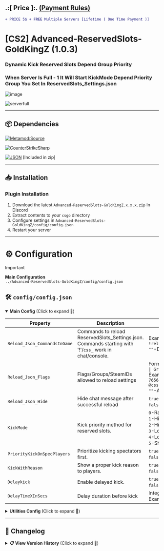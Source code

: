 
## .:[ Price ]:. [(Payment Rules)](https://github.com/oqyh/cs2-Private-Plugins/blob/8040379022008134dde7d34cf08f7a611c750862/README.md?plain=1#L7)
```diff
+ PRICE 5$ + FREE Multiple Servers [Lifetime ( One Time Payment )] 
```

# [CS2] Advanced-ReservedSlots-GoldKingZ (1.0.3)  

### Dynamic Kick Reserved Slots Depend Group Priority 
### When Server Is Full - 1  It Will Start KickMode Depend Priority Group You Set In ReservedSlots_Settings.json 

![image](https://github.com/oqyh/cs2-Private-Plugins/assets/48490385/c7eea100-f571-40e9-880c-ef2414e055d6)

![serverfull](https://github.com/oqyh/cs2-Private-Plugins/assets/48490385/789259bd-a31c-40b5-a140-5ddf26c04bbf)


---

## 📦 Dependencies
[![Metamod:Source](https://img.shields.io/badge/Metamod:Source-2d2d2d?logo=sourceengine)](https://www.sourcemm.net)

[![CounterStrikeSharp](https://img.shields.io/badge/CounterStrikeSharp-83358F)](https://github.com/roflmuffin/CounterStrikeSharp)

[![JSON](https://img.shields.io/badge/JSON-000000?logo=json)](https://www.newtonsoft.com/json) [Included in zip]

---

## 📥 Installation

### Plugin Installation
1. Download the latest `Advanced-ReservedSlots-GoldKingZ.x.x.x.zip` In Discord
2. Extract contents to your `csgo` directory
3. Configure settings in `Advanced-ReservedSlots-GoldKingZ/config/config.json`
4. Restart your server

---

# ⚙️ Configuration

> [!IMPORTANT]
> **Main Configuration**  
> `../Advanced-ReservedSlots-GoldKingZ/config/config.json` 

## 🛠️ `config/config.json`

<details open>
<summary><b>Main Config</b> (Click to expand 🔽)</summary>

| Property | Description | Values | Required |  
|----------|-------------|--------|----------|
| `Reload_Json_CommandsInGame` | Commands to reload ReservedSlots_Settings.json. Commands starting with '!'/`css_` work in chat/console. | Example: `!reloadreserved,!reloadreserv`<br>`""`-Disable | - |
| `Reload_Json_Flags` | Flags/Groups/SteamIDs allowed to reload settings | Format: `SteamID: X \| Flag: Y \| Group: Z`<br>Example: `SteamID: 76561198206086993 \| Flag: @css/vips`<br>`""`-Allow everyone | `Reload_Json_CommandsInGame` ≠ `""` |
| `Reload_Json_Hide` | Hide chat message after successful reload | `true`-Yes<br>`false`-No | `Reload_Json_CommandsInGame` ≠ `""` |
| `KickMode` | Kick priority method for reserved slots. | `0`-Random<br>`1`-Highest Ping<br>`2`-Highest Score<br>`3`-Lowest Score<br>`4`-Longest Time<br>`5`-Shortest Time | - |
| `PriorityKickOnSpecPlayers` | Prioritize kicking spectators first. | `true`-Yes<br>`false`-No | - |
| `KickWithReason` | Show a proper kick reason to players. | `true`-Yes<br>`false`-No | - |
| `Delaykick` | Enable delayed kick. | `true`-Yes<br>`false`-No | - |
| `DelayTimeXInSecs` | Delay duration before kick | Integer (seconds)<br>Example: `10` | `Delaykick` = `true` |

</details>

<details>
<summary><b>Utilities Config</b> (Click to expand 🔽)</summary>

| Property | Description | Values | Required |  
|----------|-------------|--------|----------|
| `EnableDebug` | Debug Mode | `true`-Enable<br>`false`-Disable | - |

</details>

---

## 📜 Changelog

<details>
<summary><b>📋 View Version History</b> (Click to expand 🔽)</summary>

### [1.0.3]
- Rework Plugin
- Remove Unnecessaries
- Added Info On Each Config
- Added Reload_Json_CommandsInGame Ability To Toggle Throw Console/Chat
- Added Reload_Json_Hide

### [1.0.2]
- Fix Api Crash

### [1.0.1]
- Fix Bugs
- Fix GKZ Api
- Remove Port Restricted
- Remove Key No Needed
- Added KickMode (Kick Random Players,Kick Highest Ping,Kick Highest Score,Kick Lowest Score,Kick Player Who In The Server Longest Time,Kick Player Who In The Server Shortest Time)
- Added PriorityKickOnSpecPlayers 
- Added KickWithReason 
- Added Reload_Json_Flags 
- Added Reload_Json_CommandsInGame 

### [1.0.0]
- Initial plugin release

</details>

